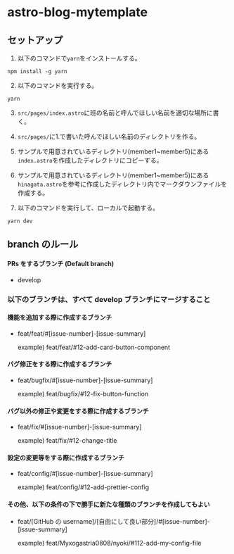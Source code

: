 # astro-blog-mytemplate

## セットアップ

1. 以下のコマンドで`yarn`をインストールする。

```shell
npm install -g yarn
```

2. 以下のコマンドを実行する。

```shell
yarn
```

3. `src/pages/index.astro`に班の名前と呼んでほしい名前を適切な場所に書く。

4. `src/pages/`に1.で書いた呼んでほしい名前のディレクトリを作る。

5. サンプルで用意されているディレクトリ(member1~member5)にある`index.astro`を作成したディレクトリにコピーする。

6. サンプルで用意されているディレクトリ(member1~member5)にある`hinagata.astro`を参考に作成したディレクトリ内でマークダウンファイルを作成する。

7. 以下のコマンドを実行して、ローカルで起動する。

```shell
yarn dev
```

## branch のルール

#### PRs をするブランチ (Default branch)

- develop

### 以下のブランチは、すべて develop ブランチにマージすること

#### 機能を追加する際に作成するブランチ

- feat/feat/#[issue-number]-[issue-summary]

  example) feat/feat/#12-add-card-button-component

#### バグ修正をする際に作成するブランチ

- feat/bugfix/#[issue-number]-[issue-summary]

  example) feat/bugfix/#12-fix-button-function

#### バグ以外の修正や変更をする際に作成するブランチ

- feat/fix/#[issue-number]-[issue-summary]

  example) feat/fix/#12-change-title

#### 設定の変更等をする際に作成するブランチ

- feat/config/#[issue-number]-[issue-summary]

  example) feat/config/#12-add-prettier-config

#### その他、以下の条件の下で勝手に新たな種類のブランチを作成してもよい

- feat/[GitHub の username]/[自由にして良い部分]/#[issue-number]-[issue-summary]

  example) feat/Myxogastria0808/nyoki/#112-add-my-config-file
